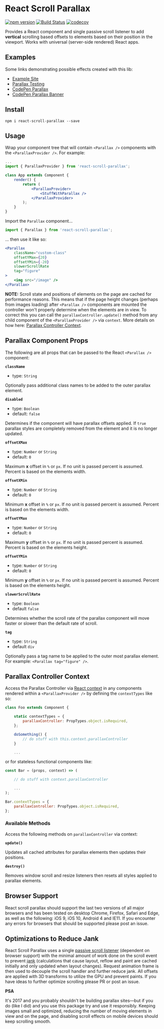 # React Scroll Parallax

[![npm version](https://badge.fury.io/js/react-scroll-parallax.svg)](https://badge.fury.io/js/react-scroll-parallax) [![Build Status](https://travis-ci.org/jscottsmith/react-scroll-parallax.svg?branch=dev)](https://travis-ci.org/jscottsmith/react-scroll-parallax) [![codecov](https://codecov.io/gh/jscottsmith/react-scroll-parallax/branch/dev/graph/badge.svg)](https://codecov.io/gh/jscottsmith/react-scroll-parallax)

Provides a React component and single passive scroll listener to add **vertical** scrolling based offsets to elements based on their position in the viewport. Works with universal (server-side rendered) React apps.

## Examples

Some links demonstrating possible effects created with this lib:

- [Example Site](https://jscottsmith.github.io/react-scroll-parallax-examples/examples/parallax-example/)
- [Parallax Testing](https://jscottsmith.github.io/react-scroll-parallax-examples/examples/parallax-test/)
- [CodePen Parallax](https://codepen.io/jscottsmith/pen/eREbwz)
- [CodePen Parallax Banner](https://codepen.io/jscottsmith/pen/aVBvGj)

## Install

```
npm i react-scroll-parallax --save
```

## Usage

Wrap your component tree that will contain `<Parallax />` components with the `<ParallaxProvider />`. For example:

```jsx
...
import { ParallaxProvider } from 'react-scroll-parallax';

class App extends Component {
    render() {
        return (
            <ParallaxProvider>
                <StuffWithParallax />
            </ParallaxProvider>
        );
    }
}

```

Import the `Parallax` component...

```javascript
import { Parallax } from 'react-scroll-parallax';
```

... then use it like so:

```jsx
<Parallax
    className="custom-class"
    offsetYMax={20}
    offsetYMin={-20}
    slowerScrollRate
    tag="figure"
>
    <img src="/image" />
</Parallax>
```

**NOTE:** Scroll state and positions of elements on the page are cached for performance reasons. This means that if the page height changes (perhaps from images loading) after `<Parallax />` components are mounted the controller won't properly determine when the elements are in view. To correct this you can call the `parallaxController.update()` method from any child component of the `<ParallaxProvider />` via `context`. More details on how here: [Parallax Controller Context](#parallax-controller-context).

## Parallax Component Props

The following are all props that can be passed to the React `<Parallax />` component:

**`className`**

- type: `String`

Optionally pass additional class names to be added to the outer parallax element.

**`disabled`**

- type: `Boolean`
- default: `false`

Determines if the component will have parallax offsets applied. If `true` parallax styles are completely removed from the element and it is no longer updated.

**`offsetXMax`**

- type: `Number` or `String`
- default: `0`

Maximum **x** offset in `%` or `px`. If no unit is passed percent is assumed. Percent is based on the elements width.

**`offsetXMin`**

- type: `Number` or `String`
- default: `0`

Minimum **x** offset in `%` or `px`. If no unit is passed percent is assumed. Percent is based on the elements width.

**`offsetYMax`**

- type: `Number` or `String`
- default: `0`

Maximum **y** offset in `%` or `px`. If no unit is passed percent is assumed. Percent is based on the elements height.

**`offsetYMin`**

- type: `Number` or `String`
- default: `0`

Minimum **y** offset in `%` or `px`. If no unit is passed percent is assumed. Percent is based on the elements height.

**`slowerScrollRate`**

- type: `Boolean`
- default `false`

Determines whether the scroll rate of the parallax component will move faster or slower than the default rate of scroll.

**`tag`**

- type: `String`
- default `div`

Optionally pass a tag name to be applied to the outer most parallax element. For example: `<Parallax tag="figure" />`.

## Parallax Controller Context

Access the Parallax Controller via [React context](https://facebook.github.io/react/docs/context.html) in any components rendered within a `<ParallaxProvider />` by defining the `contextTypes` like so:

```jsx
class Foo extends Component {

    static contextTypes = {
        parallaxController: PropTypes.object.isRequired,
    };

    doSomething() {
        // do stuff with this.context.parallaxController
    }

    ...
```

or for stateless functional components like:

```jsx
const Bar = (props, context) => (

    // do stuff with context.parallaxController

    ...
);

Bar.contextTypes = {
    parallaxController: PropTypes.object.isRequired,
};

```

### Available Methods

Access the following methods on `parallaxController` via context:

**`update()`**

Updates all cached attributes for parallax elements then updates their positions.

**`destroy()`**

Removes window scroll and resize listeners then resets all styles applied to parallax elements.

## Browser Support

React scroll parallax should support the last two versions of all major browsers and has been tested on desktop Chrome, Firefox, Safari and Edge, as well as the following: iOS 9, iOS 10, Android 4 and IE11. If you encounter any errors for browsers that should be supported please post an issue.

## Optimizations to Reduce Jank

React Scroll Parallax uses a single [passive scroll listener](https://developer.mozilla.org/en-US/docs/Web/API/EventTarget/addEventListener#Improving_scrolling_performance_with_passive_listeners) (dependent on browser support) with the minimal amount of work done on the scroll event to prevent [jank](http://jankfree.org/) (calculations that cause layout, reflow and paint are cached initially and only updated when layout changes). Request animation frame is then used to decouple the scroll handler and further reduce jank. All offsets are applied with 3D transforms to utilize the GPU and prevent paints. If you have ideas to further optimize scrolling please PR or post an issue.

**PSA**

It's 2017 and you probably shouldn't be building parallax sites—but if you do (like I did) and you use this package try and use it responsibly. Keeping images small and optimized, reducing the number of moving elements in view and on the page, and disabling scroll effects on mobile devices should keep scrolling smooth.
